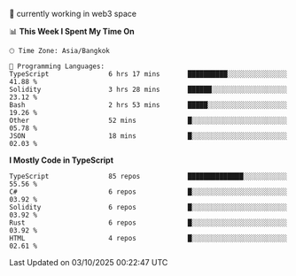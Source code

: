 🔭 currently working in web3 space

<!--START_SECTION:waka-->
📊 **This Week I Spent My Time On** 

```text
🕑︎ Time Zone: Asia/Bangkok

💬 Programming Languages: 
TypeScript               6 hrs 17 mins       ██████████░░░░░░░░░░░░░░░   41.88 % 
Solidity                 3 hrs 28 mins       ██████░░░░░░░░░░░░░░░░░░░   23.12 % 
Bash                     2 hrs 53 mins       █████░░░░░░░░░░░░░░░░░░░░   19.26 % 
Other                    52 mins             █░░░░░░░░░░░░░░░░░░░░░░░░   05.78 % 
JSON                     18 mins             █░░░░░░░░░░░░░░░░░░░░░░░░   02.03 % 
```

**I Mostly Code in TypeScript** 

```text
TypeScript               85 repos            ██████████████░░░░░░░░░░░   55.56 % 
C#                       6 repos             █░░░░░░░░░░░░░░░░░░░░░░░░   03.92 % 
Solidity                 6 repos             █░░░░░░░░░░░░░░░░░░░░░░░░   03.92 % 
Rust                     6 repos             █░░░░░░░░░░░░░░░░░░░░░░░░   03.92 % 
HTML                     4 repos             █░░░░░░░░░░░░░░░░░░░░░░░░   02.61 % 
```




 Last Updated on 03/10/2025 00:22:47 UTC
<!--END_SECTION:waka-->
